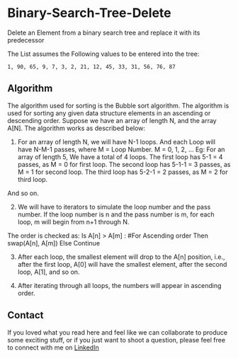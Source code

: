 # Binary-Search-Tree-Delete
Delete an Element from a binary search tree and replace it with its predecessor


The List assumes the Following values to be entered into the tree:

`1, 90, 65, 9, 7, 3, 2, 21, 12, 45, 33, 31, 56, 76, 87`

## Algorithm

The algorithm used for sorting is the Bubble sort algorithm. The algorithm is used for
sorting any given data structure elements in an ascending or descending order.
Suppose we have an array of length N, and the array A[N]. The algorithm works as
described below:

1) For an array of length N, we will have N-1 loops. And each Loop will have N-M-1
passes, where M = Loop Number. M = 0, 1, 2, ...
Eg: For an array of length 5, We have a total of 4 loops.
The first loop has 5-1 = 4 passes, as M = 0 for first loop.
The second loop has 5-1-1 = 3 passes, as M = 1 for second loop.
The third loop has 5-2-1 = 2 passes, as M = 2 for third loop.

And so on.

2) We will have to iterators to simulate the loop number and the pass number. If the
loop number is n and the pass number is m, for each loop, m will begin from n+1
through N.

The order is checked as:
Is A[n] > A[m] : #For Ascending order
Then swap(A[n], A[m])
Else
Continue

3) After each loop, the smallest element will drop to the A[n] position, i.e., after the first
loop, A[0] will have the smallest element, after the second loop, A[1], and so on.

4) After iterating through all loops, the numbers will appear in ascending order.


## Contact
If you loved what you read here and feel like we can collaborate to produce some exciting stuff, or if you
just want to shoot a question, please feel free to connect with me on 
<a href="https://www.linkedin.com/in/vigviswa/" target="_blank">LinkedIn</a>
